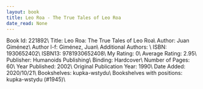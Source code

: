 ```yaml
---
layout: book
title: Leo Roa - The True Tales of Leo Roa
date_read: None
---
```


Book Id: 221892\ 
Title: Leo Roa: The True Tales of Leo Roa\ 
Author: Juan Giménez\ 
Author l-f: Giménez, Juan\ 
Additional Authors: \ 
ISBN: 1930652402\ 
ISBN13: 9781930652408\ 
My Rating: 0\ 
Average Rating: 2.95\ 
Publisher: Humanoids Publishing\ 
Binding: Hardcover\ 
Number of Pages: 60\ 
Year Published: 2002\ 
Original Publication Year: 1990\ 
Date Added: 2020/10/21\ 
Bookshelves: kupka-wstydu\ 
Bookshelves with positions: kupka-wstydu (#1945)\ 

